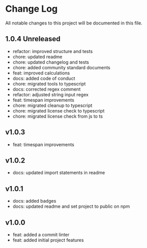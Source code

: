 # Change Log
All notable changes to this project will be documented in this file.

## 1.0.4 Unreleased
- refactor: improved structure and tests
- chore: updated readme
- chore: updated changelog and tests
- chore: added community standard documents
- feat: improved calculations
- docs: added code of conduct
- chore: migrated tools to typescript
- docs: corrected regex comment
- refactor: adjusted string input regex
- feat: timespan improvements
- chore: migrated cleanup to typescript
- chore: migrated license check to typescript
- chore: migrated license check from js to ts

## v1.0.3
- feat: timespan improvements

## v1.0.2
- docs: updated import statements in readme

## v1.0.1
- docs: added badges
- docs: updated readme and set project to public on npm

## v1.0.0
- feat: added a commit linter
- feat: added initial project features
